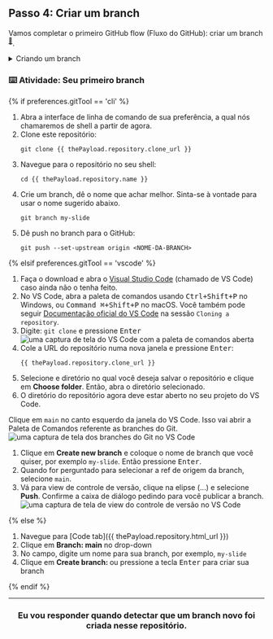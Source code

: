 ## Passo 4: Criar um branch

Vamos completar o primeiro GitHub flow (Fluxo do GitHub): criar um branch <sup>[:book:](https://help.github.com/articles/github-glossary/#branch)</sup>.

<details><summary>Criando um branch</summary>

## Creating a branch

:tv: [Video: Branches](https://www.youtube.com/watch?v=xgQmu81G1yY)

Você acabou de aprender como criar um branch—o primeiro passo no GitHub flow.

Branches são uma parte importante do GitHub flow porque eles nos permitem separar nossa trabalho da branch `main`.  Em outra palavras, o trabalho de todos está a salvo enquanto você contribui.


### Dicas ao usar branches

Um único projeto pode ter centenas de branches, cada uma sugerindo uma nova mudança para o branch `main`.

O melhor jeito de manter branches organizados com uma equipe é mantê-las concisos e breves. Em outras palavras, um único branch deve representar uma única funcionalidade ou um conserto de bug. Isso diminui a confusão entre contribuidores quando a branch é apenas ativo por alguns poucos dias antes dele ser mergeado <sup>[:book:](https://help.github.com/articles/github-glossary/#merge)</sup> com a branch `main`.

<hr>
</details>

### :keyboard: Atividade: Seu primeiro branch

{% if preferences.gitTool == 'cli' %}
1. Abra a interface de linha de comando de sua preferência, a qual nós chamaremos de shell a partir de agora.
1. Clone este repositório:
      ```shell
      git clone {{ thePayload.repository.clone_url }}
      ```
1. Navegue para o repositório no seu shell:
      ```shell
      cd {{ thePayload.repository.name }}
      ```
1. Crie um branch, dê o nome que achar melhor. Sinta-se à vontade para usar o nome sugerido abaixo.
      ```shell
      git branch my-slide
      ```
1. Dê push no branch para o GitHub:
      ```
      git push --set-upstream origin <NOME-DA-BRANCH>
      ```

{% elsif preferences.gitTool == 'vscode' %}
1. Faça o download e abra o [Visual Studio Code](https://code.visualstudio.com/Download) (chamado de VS Code) caso ainda não o tenha feito.
1. No VS Code, abra a paleta de comandos usando <kbd>Ctrl+Shift+P</kbd> no Windows, ou <kbd>Command ⌘+Shift+P</kbd> no macOS. Você também pode seguir [Documentação oficial do VS Code](https://code.visualstudio.com/docs/editor/versioncontrol#_cloning-a-repository) na sessão `Cloning a repository`.
1. Digite: `git clone` e pressione <kbd>Enter</kbd>
      ![uma captura de tela do VS Code com a paleta de comandos aberta](https://user-images.githubusercontent.com/16547949/53639288-bcf9ec80-3bf6-11e9-9d18-d97167168248.png)
1. Cole a URL do repositório numa nova janela e pressione <kbd>Enter</kbd>:
      ```shell
      {{ thePayload.repository.clone_url }}
      ```
1. Selecione e diretório no qual você deseja salvar o repositório e clique em **Choose folder**. Então, abra o diretório selecionado.
1. O diretório do repositório agora deve estar aberto no seu projeto do VS Code.

 Clique em `main` no canto esquerdo da janela do VS Code. Isso vai abrir a Paleta de Comandos referente as branches do Git.
      ![uma captura de tela dos branches do Git no VS Code](https://user-images.githubusercontent.com/16547949/53639606-adc76e80-3bf7-11e9-98ac-bd41ae2b40db.png)
1. Clique em **Create new branch** e coloque o nome de branch que você quiser, por exemplo `my-slide`. Então pressione <kbd>Enter</kbd>.
1. Quando for perguntado para selecionar a ref de origem da branch, selecione `main`.
1. Vá para view de controle de versão, clique na elipse (...) e selecione **Push**. Confirme a caixa de diálogo pedindo para você publicar a branch.
      ![uma captura de tela de view do controle de versão no VS Code](https://user-images.githubusercontent.com/16547949/53640015-ee73b780-3bf8-11e9-8c90-be9022b9555a.png)

{% else %}

1. Navegue para [Code tab]({{ thePayload.repository.html_url }})
2. Clique em **Branch: main** no drop-down
3. No campo, digite um nome para sua branch, por exemplo, `my-slide`
4. Clique em **Create branch: <name>** ou pressione a tecla <kbd>Enter</kbd> para criar sua branch

{% endif %}
<hr>
<h3 align="center">Eu vou responder quando detectar que um branch novo foi criada nesse repositório.</h3>
